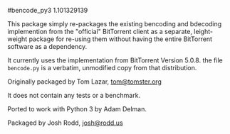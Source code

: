 #bencode\_py3 1.101329139

This package simply re-packages the existing bencoding and bdecoding
implemention from the "official" BitTorrent client as a separate,
leight-weight package for re-using them without having the entire
BitTorrent software as a dependency.

It currently uses the implementation from BitTorrent Version 5.0.8.
the file ```bencode.py``` is a verbatim, unmodified copy from that
distribution.

Originally packaged by Tom Lazar, tom@tomster.org

It does not contain any tests or a benchmark.

Ported to work with Python 3 by Adam Delman.

Packaged by Josh Rodd, josh@rodd.us
